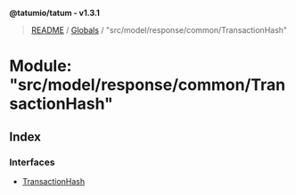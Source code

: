 **@tatumio/tatum - v1.3.1**

> [README](../README.md) / [Globals](../globals.md) / "src/model/response/common/TransactionHash"

# Module: "src/model/response/common/TransactionHash"

## Index

### Interfaces

* [TransactionHash](../interfaces/_src_model_response_common_transactionhash_.transactionhash.md)
